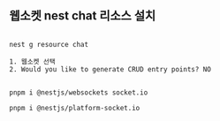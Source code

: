 ## 웹소켓 nest chat  리소스 설치

```shell

nest g resource chat

```

    1. 웹소켓 선택
    2. Would you like to generate CRUD entry points? NO


```shell

pnpm i @nestjs/websockets socket.io

pnpm i @nestjs/platform-socket.io

```